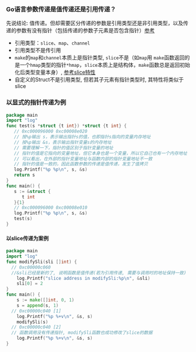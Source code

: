 ### Go语言参数传递是值传递还是引用传递？

先说结论: 值传递。但却需要区分传递的参数是引用类型还是非引用类型，以及传递的参数有没有指针（包括传递的参数子元素是否包含指针）[参考](https://www.flysnow.org/2018/02/24/golang-function-parameters-passed-by-value.html)

* 引用类型：`slice`、`map`、`channel`
* 引用类型不是传引用
* `make`的`map`和`channel`本质上是指针类型, `slice`不是（如`map`用 `make`函数返回的是一个`hmap`类型的指针`*hmap`，`slice`本质上是结构体，`make`函数总是返回初始化后类型变量本身）, [参考slice特性](/golang/slice.md)
* 自定义的Struct不是引用类型, 但若其子元素有指针类型时, 其特性将类似于slice

### 以显式的指针传递为例

```go
package main
import "log"
func test(s *struct {t int}) *struct {t int} {
   // 0xc000096000 0xc00008e020
   // 按%p输出 s，表示输出指针s的值，也即指针s指向的变量内存地址
   // 按%p输出 &s，表示输出指针变量s的内存地址
   // 需要理解一下，指针的值区别于指针变量的地址
   // 指针的值是它指向的变量地址，但它本身也是一个变量，所以它自己也有一个内存地址
   // 可以看出，在外部的指针变量地址与函数内部的指针变量地址不一致
   // 指针的值是一致的，因此函数参数的传递是值传递，发生了值拷贝
   log.Printf("%p %p\n", s, &s)
   return s
}
func main() {
   s := &struct {
      t int
   }{1}
   // 0xc000096000 0xc00008e010
   log.Printf("%p %p\n", s, &s)
   test(s)
}
```

#### 以slice传递为案例

```go
package main
import "log"
func modifySli(sli []int) {
  // 0xc00000c060
  //&sli已经是新的了, 说明函数是值传递(若为引用传递, 需要与调用时的地址保持一致)
	log.Printf("slice address in modifySli:%p\n", &sli) 
	sli[0] = 2
}
func main() {
	s := make([]int, 0, 1)
	s = append(s, 1)
  // 0xc00000c040 [1]
	log.Printf("%p %+v\n", &s, s)  
	modifySli(s)
  // 0xc00000c040 [2] 
  // 函数调用没有传递指针, modifySli函数也成功修改了slice的数据
	log.Printf("%p %+v\n", &s, s)  
}
```



